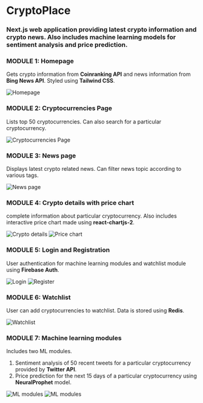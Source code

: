 # CryptoPlace

### __Next.js__ web application providing latest crypto information and crypto news. Also includes machine learning models for sentiment analysis and price prediction.

### MODULE 1: Homepage
Gets crypto information from __Coinranking API__ and news information from __Bing News API__. Styled using __Tailwind CSS__.   

![Homepage](https://user-images.githubusercontent.com/66771507/164887645-1e9574a2-b282-4ac8-88fc-3b60ddede66b.png)

### MODULE 2: Cryptocurrencies Page
Lists top 50 cryptocurrencies. Can also search for a particular cryptocurrency.   

![Cryptocurrencies Page](https://user-images.githubusercontent.com/66771507/164887665-beb7f4dd-056b-4e53-8da1-0132929ee84a.png)

### MODULE 3: News page
Displays latest crypto related news. Can filter news topic according to various tags.    

![News page](https://user-images.githubusercontent.com/66771507/164887781-1a4d5a44-dae2-4ac6-8f63-a83f9f98294e.png)

### MODULE 4: Crypto details with price chart
complete information about particular cryptocurrency. Also includes interactive price chart made using __react-chartjs-2__.    

![Crypto details](https://user-images.githubusercontent.com/66771507/164887686-b0d8f2bf-a177-4a50-ad6f-d5a979e05e54.png)
![Price chart](https://user-images.githubusercontent.com/66771507/164887689-6226baa3-7f4e-4d51-ba4a-445c51a92f34.png)

### MODULE 5: Login and Registration
User authentication for machine learning modules and watchlist module using __Firebase Auth__.    

![Login](https://user-images.githubusercontent.com/66771507/164887691-f81846cd-3413-4ebd-b8dd-6de5f3ccb1ba.png)
![Register](https://user-images.githubusercontent.com/66771507/164887694-f3463ba1-455a-422b-94b8-39808d41d311.png)

### MODULE 6: Watchlist
User can add cryptocurrencies to watchlist. Data is stored using __Redis__.    

![Watchlist](https://user-images.githubusercontent.com/66771507/164887779-31876d0b-43d1-4561-996d-6e2f4798e894.png)

### MODULE 7: Machine learning modules
Includes two ML modules. 
1) Sentiment analysis of 50 recent tweets for a particular cryptocurrency provided by __Twitter API__. 
2) Price prediction for the next 15 days of a particular cryptocurrency using __NeuralProphet__ model.    

![ML modules](https://user-images.githubusercontent.com/66771507/164887701-f10e3836-02c7-493d-909e-5512d67a8930.png)
![ML modules](https://user-images.githubusercontent.com/66771507/164887705-ecbc7941-3562-4b49-99c4-5b88f688fdb8.png)

